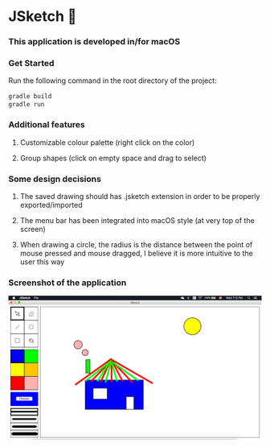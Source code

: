 # JSketch :art:

### This application is developed in/for macOS

### Get Started

Run the following command in the root directory of the project:

```
gradle build
gradle run
```

### Additional features

   1. Customizable colour palette (right click on the color)

   2. Group shapes (click on empty space and drag to select)

### Some design decisions

   1. The saved drawing should has .jsketch extension in order to be properly exported/imported

   2. The menu bar has been integrated into macOS style (at very top of the screen)

   3. When drawing a circle, the radius is the distance between the point of mouse pressed and mouse dragged, I believe it is more intuitive to the user this way

### Screenshot of the application

![Application Screenshot](./screen_shot.png)
